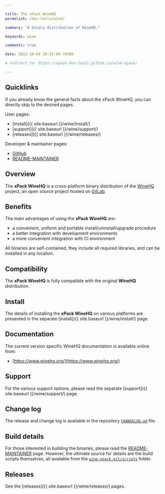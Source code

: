 ```yaml
---

title: The xPack WineHQ
permalink: /dev-tools/wine/

summary: "A binary distribution of WineHQ."

keywords: wine

comments: true

date: 2022-10-04 10:32:00 +0300

# redirect_to: https://xpack-dev-tools.github.io/wine-xpack/

---
```


## Quicklinks

If you already know the general facts about the xPack WineHQ, you can
directly skip to the desired pages.

User pages:

- [install]({{ site.baseurl }}/wine/install/)
- [support]({{ site.baseurl }}/wine/support/)
- [releases]({{ site.baseurl }}/wine/releases/)

Developer & maintainer pages:

- [GitHub](https://github.com/xpack-dev-tools/wine-xpack/)
- [README-MAINTAINER](https://github.com/xpack-dev-tools/wine-xpack/blob/xpack/README-MAINTAINER.md)

## Overview

The **xPack WineHQ** is a cross-platform binary distribution of the
[WineHQ](https://www.winehq.org) project,
an open source project hosted on
[GitLab](https://gitlab.winehq.org/).

## Benefits

The main advantages of using the **xPack WineHQ** are:

- a convenient, uniform and portable install/uninstall/upgrade procedure
- a better integration with development environments
- a more convenient integration with CI environment

All binaries are self-contained, they include all required libraries,
and can be installed in any location.

## Compatibility

The **xPack WineHQ** is fully compatible with the original **WineHQ**
distribution.

## Install

The details of installing the **xPack WineHQ** on various platforms are
presented in the separate
[install]({{ site.baseurl }}/wine/install/) page.

## Documentation

The current version specific WineHQ documentation is available online from:

- [https://www.winehq.org/](https://www.winehq.org/)

## Support

For the various support options, please read the separate
[support]({{ site.baseurl }}/wine/support/) page.

## Change log

The release and change log is available in the repository
[`CHANGELOG.md`](https://github.com/xpack-dev-tools/wine-xpack/blob/xpack/CHANGELOG.md) file.

## Build details

For those interested in building the binaries, please read the
[README-MAINTAINER](https://github.com/xpack-dev-tools/wine-xpack/blob/xpack/README-MAINTAINER.md)
page.
However, the ultimate source for details are the build scripts themselves,
all available from the
[`wine-xpack.git/scripts`](https://github.com/xpack-dev-tools/wine-xpack/tree/xpack/scripts/)
folder.

## Releases

See the [releases]({{ site.baseurl }}/wine/releases/) pages.

